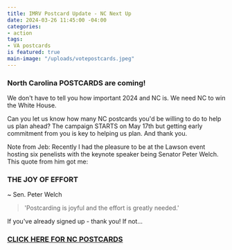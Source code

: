 ```yaml
---
title: IMRV Postcard Update - NC Next Up
date: 2024-03-26 11:45:00 -04:00
categories:
- action
tags:
- VA postcards
is featured: true
main-image: "/uploads/votepostcards.jpeg"
---
```


### North Carolina POSTCARDS are coming!

We don't have to tell you how important 2024 and NC is. We need NC to win the White House. 

Can you let us know how many NC postcards you'd be willing to do to help us plan ahead? The campaign STARTS on May 17th but getting early commitment from you is key to helping us plan. And thank you. 

Note from Jeb:
Recently I had the pleasure to be at the Lawson event hosting six penelists with the keynote speaker being Senator Peter Welch. This quote from him got me:

### THE JOY OF EFFORT
~ Sen. Peter Welch

> 'Postcarding is joyful and the effort is greatly needed.' 

If you've already signed up - thank you! If not...

### [CLICK HERE FOR NC POSTCARDS](https://docs.google.com/forms/d/e/1FAIpQLSeZBHUQE6mOk6ykVyZunhLyD0y7r7XGldno7vpxeImYzn3InQ/viewform)


 
